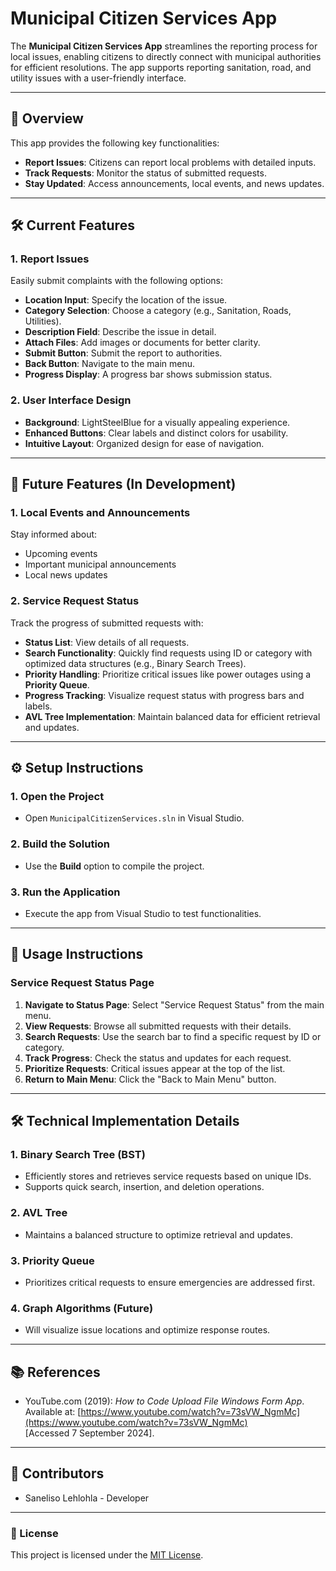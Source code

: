 # Municipal Citizen Services App

The **Municipal Citizen Services App** streamlines the reporting process for local issues, enabling citizens to directly connect with municipal authorities for efficient resolutions. The app supports reporting sanitation, road, and utility issues with a user-friendly interface.

---

## 🌟 **Overview**

This app provides the following key functionalities:

- **Report Issues**: Citizens can report local problems with detailed inputs.
- **Track Requests**: Monitor the status of submitted requests.
- **Stay Updated**: Access announcements, local events, and news updates.

---

## 🛠 **Current Features**

### 1. Report Issues
Easily submit complaints with the following options:
- **Location Input**: Specify the location of the issue.
- **Category Selection**: Choose a category (e.g., Sanitation, Roads, Utilities).
- **Description Field**: Describe the issue in detail.
- **Attach Files**: Add images or documents for better clarity.
- **Submit Button**: Submit the report to authorities.
- **Back Button**: Navigate to the main menu.
- **Progress Display**: A progress bar shows submission status.

### 2. User Interface Design
- **Background**: LightSteelBlue for a visually appealing experience.
- **Enhanced Buttons**: Clear labels and distinct colors for usability.
- **Intuitive Layout**: Organized design for ease of navigation.

---

## 🔮 **Future Features (In Development)**

### 1. Local Events and Announcements
Stay informed about:
- Upcoming events
- Important municipal announcements
- Local news updates

### 2. Service Request Status
Track the progress of submitted requests with:
- **Status List**: View details of all requests.
- **Search Functionality**: Quickly find requests using ID or category with optimized data structures (e.g., Binary Search Trees).
- **Priority Handling**: Prioritize critical issues like power outages using a **Priority Queue**.
- **Progress Tracking**: Visualize request status with progress bars and labels.
- **AVL Tree Implementation**: Maintain balanced data for efficient retrieval and updates.

---

## ⚙ **Setup Instructions**

### 1. Open the Project
- Open `MunicipalCitizenServices.sln` in Visual Studio.

### 2. Build the Solution
- Use the **Build** option to compile the project.

### 3. Run the Application
- Execute the app from Visual Studio to test functionalities.

---

## 🚀 **Usage Instructions**

### Service Request Status Page
1. **Navigate to Status Page**: Select "Service Request Status" from the main menu.
2. **View Requests**: Browse all submitted requests with their details.
3. **Search Requests**: Use the search bar to find a specific request by ID or category.
4. **Track Progress**: Check the status and updates for each request.
5. **Prioritize Requests**: Critical issues appear at the top of the list.
6. **Return to Main Menu**: Click the "Back to Main Menu" button.

---

## 🛠 **Technical Implementation Details**

### 1. Binary Search Tree (BST)
- Efficiently stores and retrieves service requests based on unique IDs.
- Supports quick search, insertion, and deletion operations.

### 2. AVL Tree
- Maintains a balanced structure to optimize retrieval and updates.

### 3. Priority Queue
- Prioritizes critical requests to ensure emergencies are addressed first.

### 4. Graph Algorithms (Future)
- Will visualize issue locations and optimize response routes.

---

## 📚 **References**

- YouTube.com (2019): *How to Code Upload File Windows Form App*.  
  Available at: [https://www.youtube.com/watch?v=73sVW_NgmMc](https://www.youtube.com/watch?v=73sVW_NgmMc)  
  [Accessed 7 September 2024].

---

## 🎨 **Contributors**

- Saneliso Lehlohla - Developer


---

### 📝 License

This project is licensed under the [MIT License](LICENSE).
